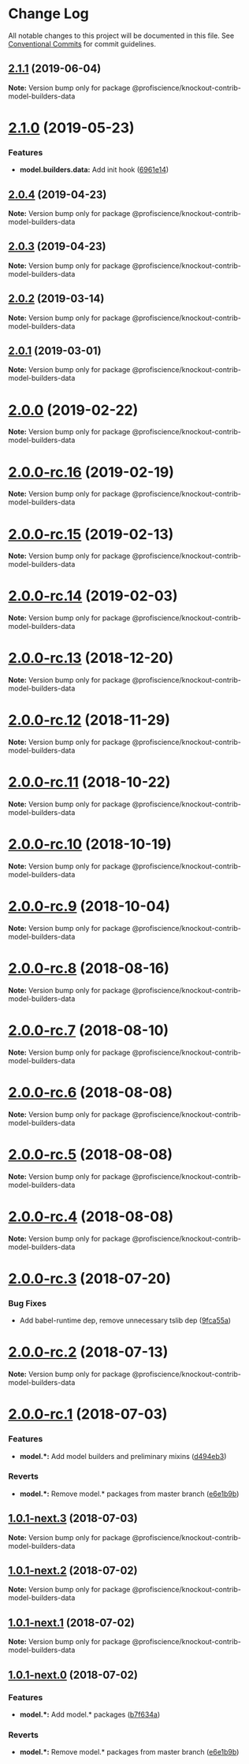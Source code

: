 # Change Log

All notable changes to this project will be documented in this file.
See [Conventional Commits](https://conventionalcommits.org) for commit guidelines.

## [2.1.1](https://github.com/Profiscience/knockout-contrib/compare/@profiscience/knockout-contrib-model-builders-data@2.1.0...@profiscience/knockout-contrib-model-builders-data@2.1.1) (2019-06-04)

**Note:** Version bump only for package @profiscience/knockout-contrib-model-builders-data

# [2.1.0](https://github.com/Profiscience/knockout-contrib/compare/@profiscience/knockout-contrib-model-builders-data@2.0.4...@profiscience/knockout-contrib-model-builders-data@2.1.0) (2019-05-23)

### Features

- **model.builders.data:** Add init hook ([6961e14](https://github.com/Profiscience/knockout-contrib/commit/6961e14))

## [2.0.4](https://github.com/Profiscience/knockout-contrib/compare/@profiscience/knockout-contrib-model-builders-data@2.0.3...@profiscience/knockout-contrib-model-builders-data@2.0.4) (2019-04-23)

**Note:** Version bump only for package @profiscience/knockout-contrib-model-builders-data

## [2.0.3](https://github.com/Profiscience/knockout-contrib/compare/@profiscience/knockout-contrib-model-builders-data@2.0.2...@profiscience/knockout-contrib-model-builders-data@2.0.3) (2019-04-23)

**Note:** Version bump only for package @profiscience/knockout-contrib-model-builders-data

## [2.0.2](https://github.com/Profiscience/knockout-contrib/compare/@profiscience/knockout-contrib-model-builders-data@2.0.1...@profiscience/knockout-contrib-model-builders-data@2.0.2) (2019-03-14)

**Note:** Version bump only for package @profiscience/knockout-contrib-model-builders-data

## [2.0.1](https://github.com/Profiscience/knockout-contrib/compare/@profiscience/knockout-contrib-model-builders-data@2.0.0...@profiscience/knockout-contrib-model-builders-data@2.0.1) (2019-03-01)

**Note:** Version bump only for package @profiscience/knockout-contrib-model-builders-data

# [2.0.0](https://github.com/Profiscience/knockout-contrib/compare/@profiscience/knockout-contrib-model-builders-data@2.0.0-rc.16...@profiscience/knockout-contrib-model-builders-data@2.0.0) (2019-02-22)

**Note:** Version bump only for package @profiscience/knockout-contrib-model-builders-data

# [2.0.0-rc.16](https://github.com/Profiscience/knockout-contrib/compare/@profiscience/knockout-contrib-model-builders-data@2.0.0-rc.15...@profiscience/knockout-contrib-model-builders-data@2.0.0-rc.16) (2019-02-19)

**Note:** Version bump only for package @profiscience/knockout-contrib-model-builders-data

# [2.0.0-rc.15](https://github.com/Profiscience/knockout-contrib/compare/@profiscience/knockout-contrib-model-builders-data@2.0.0-rc.14...@profiscience/knockout-contrib-model-builders-data@2.0.0-rc.15) (2019-02-13)

**Note:** Version bump only for package @profiscience/knockout-contrib-model-builders-data

# [2.0.0-rc.14](https://github.com/Profiscience/knockout-contrib/compare/@profiscience/knockout-contrib-model-builders-data@2.0.0-rc.13...@profiscience/knockout-contrib-model-builders-data@2.0.0-rc.14) (2019-02-03)

**Note:** Version bump only for package @profiscience/knockout-contrib-model-builders-data

# [2.0.0-rc.13](https://github.com/Profiscience/knockout-contrib/compare/@profiscience/knockout-contrib-model-builders-data@2.0.0-rc.12...@profiscience/knockout-contrib-model-builders-data@2.0.0-rc.13) (2018-12-20)

**Note:** Version bump only for package @profiscience/knockout-contrib-model-builders-data

# [2.0.0-rc.12](https://github.com/Profiscience/knockout-contrib/compare/@profiscience/knockout-contrib-model-builders-data@2.0.0-rc.11...@profiscience/knockout-contrib-model-builders-data@2.0.0-rc.12) (2018-11-29)

**Note:** Version bump only for package @profiscience/knockout-contrib-model-builders-data

# [2.0.0-rc.11](https://github.com/Profiscience/knockout-contrib/compare/@profiscience/knockout-contrib-model-builders-data@2.0.0-rc.10...@profiscience/knockout-contrib-model-builders-data@2.0.0-rc.11) (2018-10-22)

**Note:** Version bump only for package @profiscience/knockout-contrib-model-builders-data

# [2.0.0-rc.10](https://github.com/Profiscience/knockout-contrib/compare/@profiscience/knockout-contrib-model-builders-data@2.0.0-rc.9...@profiscience/knockout-contrib-model-builders-data@2.0.0-rc.10) (2018-10-19)

**Note:** Version bump only for package @profiscience/knockout-contrib-model-builders-data

<a name="2.0.0-rc.9"></a>

# [2.0.0-rc.9](https://github.com/Profiscience/knockout-contrib/compare/@profiscience/knockout-contrib-model-builders-data@2.0.0-rc.8...@profiscience/knockout-contrib-model-builders-data@2.0.0-rc.9) (2018-10-04)

**Note:** Version bump only for package @profiscience/knockout-contrib-model-builders-data

<a name="2.0.0-rc.8"></a>

# [2.0.0-rc.8](https://github.com/Profiscience/knockout-contrib/compare/@profiscience/knockout-contrib-model-builders-data@2.0.0-rc.7...@profiscience/knockout-contrib-model-builders-data@2.0.0-rc.8) (2018-08-16)

**Note:** Version bump only for package @profiscience/knockout-contrib-model-builders-data

<a name="2.0.0-rc.7"></a>

# [2.0.0-rc.7](https://github.com/Profiscience/knockout-contrib/compare/@profiscience/knockout-contrib-model-builders-data@2.0.0-rc.6...@profiscience/knockout-contrib-model-builders-data@2.0.0-rc.7) (2018-08-10)

**Note:** Version bump only for package @profiscience/knockout-contrib-model-builders-data

<a name="2.0.0-rc.6"></a>

# [2.0.0-rc.6](https://github.com/Profiscience/knockout-contrib/compare/@profiscience/knockout-contrib-model-builders-data@2.0.0-rc.5...@profiscience/knockout-contrib-model-builders-data@2.0.0-rc.6) (2018-08-08)

**Note:** Version bump only for package @profiscience/knockout-contrib-model-builders-data

<a name="2.0.0-rc.5"></a>

# [2.0.0-rc.5](https://github.com/Profiscience/knockout-contrib/compare/@profiscience/knockout-contrib-model-builders-data@2.0.0-rc.4...@profiscience/knockout-contrib-model-builders-data@2.0.0-rc.5) (2018-08-08)

**Note:** Version bump only for package @profiscience/knockout-contrib-model-builders-data

<a name="2.0.0-rc.4"></a>

# [2.0.0-rc.4](https://github.com/Profiscience/knockout-contrib/compare/@profiscience/knockout-contrib-model-builders-data@2.0.0-rc.3...@profiscience/knockout-contrib-model-builders-data@2.0.0-rc.4) (2018-08-08)

**Note:** Version bump only for package @profiscience/knockout-contrib-model-builders-data

<a name="2.0.0-rc.3"></a>

# [2.0.0-rc.3](https://github.com/Profiscience/knockout-contrib/compare/@profiscience/knockout-contrib-model-builders-data@2.0.0-rc.2...@profiscience/knockout-contrib-model-builders-data@2.0.0-rc.3) (2018-07-20)

### Bug Fixes

- Add babel-runtime dep, remove unnecessary tslib dep ([9fca55a](https://github.com/Profiscience/knockout-contrib/commit/9fca55a))

<a name="2.0.0-rc.2"></a>

# [2.0.0-rc.2](https://github.com/Profiscience/knockout-contrib/compare/@profiscience/knockout-contrib-model-builders-data@2.0.0-rc.1...@profiscience/knockout-contrib-model-builders-data@2.0.0-rc.2) (2018-07-13)

**Note:** Version bump only for package @profiscience/knockout-contrib-model-builders-data

<a name="2.0.0-rc.1"></a>

# [2.0.0-rc.1](https://github.com/Profiscience/knockout-contrib/compare/@profiscience/knockout-contrib-model-builders-data@1.0.0-alpha.27...@profiscience/knockout-contrib-model-builders-data@2.0.0-rc.1) (2018-07-03)

### Features

- **model.\*:** Add model builders and preliminary mixins ([d494eb3](https://github.com/Profiscience/knockout-contrib/commit/d494eb3))

### Reverts

- **model.\*:** Remove model.\* packages from master branch ([e6e1b9b](https://github.com/Profiscience/knockout-contrib/commit/e6e1b9b))

<a name="1.0.1-next.3"></a>

## [1.0.1-next.3](https://github.com/Profiscience/knockout-contrib/compare/@profiscience/knockout-contrib-model-builders-data@1.0.1-next.2...@profiscience/knockout-contrib-model-builders-data@1.0.1-next.3) (2018-07-03)

**Note:** Version bump only for package @profiscience/knockout-contrib-model-builders-data

<a name="1.0.1-next.2"></a>

## [1.0.1-next.2](https://github.com/Profiscience/knockout-contrib/compare/@profiscience/knockout-contrib-model-builders-data@1.0.1-next.1...@profiscience/knockout-contrib-model-builders-data@1.0.1-next.2) (2018-07-02)

**Note:** Version bump only for package @profiscience/knockout-contrib-model-builders-data

<a name="1.0.1-next.1"></a>

## [1.0.1-next.1](https://github.com/Profiscience/knockout-contrib/compare/@profiscience/knockout-contrib-model-builders-data@1.0.1-next.0...@profiscience/knockout-contrib-model-builders-data@1.0.1-next.1) (2018-07-02)

**Note:** Version bump only for package @profiscience/knockout-contrib-model-builders-data

<a name="1.0.1-next.0"></a>

## [1.0.1-next.0](https://github.com/Profiscience/knockout-contrib/compare/@profiscience/knockout-contrib-model-builders-data@1.0.0-alpha.27...@profiscience/knockout-contrib-model-builders-data@1.0.1-next.0) (2018-07-02)

### Features

- **model.\*:** Add model.\* packages ([b7f634a](https://github.com/Profiscience/knockout-contrib/commit/b7f634a))

### Reverts

- **model.\*:** Remove model.\* packages from master branch ([e6e1b9b](https://github.com/Profiscience/knockout-contrib/commit/e6e1b9b))
